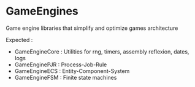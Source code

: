 # GameEngines
Game engine libraries that simplify and optimize games architecture

Expected :
- GameEngineCore : Utilities for rng, timers, assembly reflexion, dates, logs
- GameEnginePJR : Process-Job-Rule
- GameEngineECS : Entity-Component-System
- GameEngineFSM : Finite state machines
